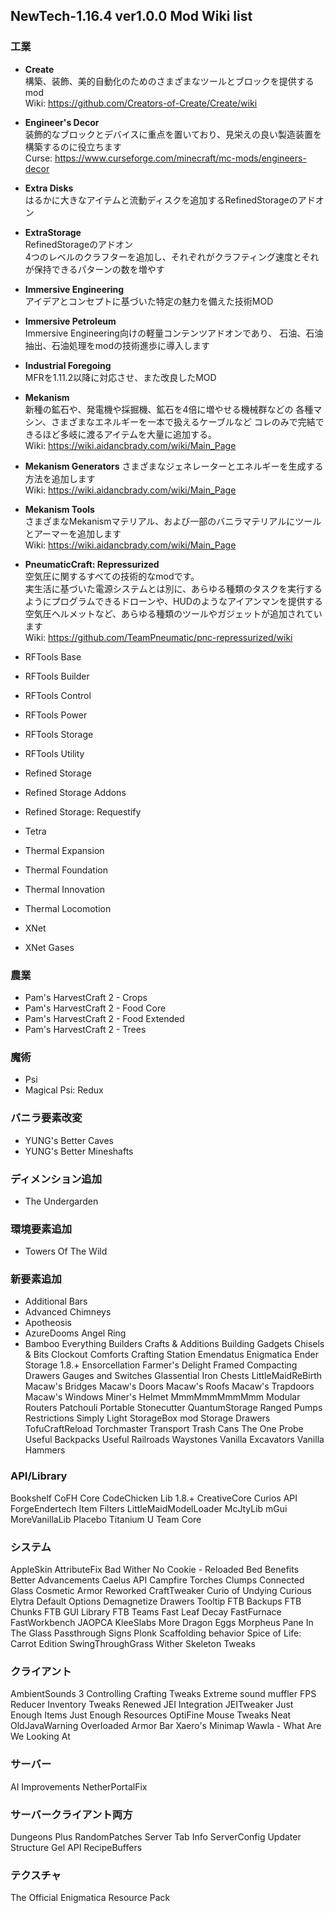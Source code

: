## NewTech-1.16.4 ver1.0.0 Mod Wiki list

### 工業
- **Create**  
構築、装飾、美的自動化のためのさまざまなツールとブロックを提供するmod  
Wiki: https://github.com/Creators-of-Create/Create/wiki  

- **Engineer's Decor**  
装飾的なブロックとデバイスに重点を置いており、見栄えの良い製造装置を構築するのに役立ちます  
Curse: https://www.curseforge.com/minecraft/mc-mods/engineers-decor  

- **Extra Disks**  
はるかに大きなアイテムと流動ディスクを追加するRefinedStorageのアドオン   

- **ExtraStorage**  
RefinedStorageのアドオン  
4つのレベルのクラフターを追加し、それぞれがクラフティング速度とそれが保持できるパターンの数を増やす   

- **Immersive Engineering**  
アイデアとコンセプトに基づいた特定の魅力を備えた技術MOD   

- **Immersive Petroleum**  
Immersive Engineering向けの軽量コンテンツアドオンであり、 石油、石油抽出、石油処理をmodの技術進歩に導入します  

- **Industrial Foregoing**  
MFRを1.11.2以降に対応させ、また改良したMOD  

- **Mekanism**  
新種の鉱石や、発電機や採掘機、鉱石を4倍に増やせる機械群などの
各種マシン、さまざまなエネルギーを一本で扱えるケーブルなど
コレのみで完結できるほど多岐に渡るアイテムを大量に追加する。  
Wiki: https://wiki.aidancbrady.com/wiki/Main_Page  

- **Mekanism Generators**
さまざまなジェネレーターとエネルギーを生成する方法を追加します  
Wiki: https://wiki.aidancbrady.com/wiki/Main_Page  

- **Mekanism Tools**  
さまざまなMekanismマテリアル、および一部のバニラマテリアルにツールとアーマーを追加します  
Wiki: https://wiki.aidancbrady.com/wiki/Main_Page  

- **PneumaticCraft: Repressurized**  
空気圧に関するすべての技術的なmodです。  
実生活に基づいた電源システムとは別に、あらゆる種類のタスクを実行するようにプログラムできるドローンや、HUDのようなアイアンマンを提供する空気圧ヘルメットなど、あらゆる種類のツールやガジェットが追加されています  
Wiki: https://github.com/TeamPneumatic/pnc-repressurized/wiki  

- RFTools Base
- RFTools Builder
- RFTools Control
- RFTools Power
- RFTools Storage
- RFTools Utility
- Refined Storage
- Refined Storage Addons
- Refined Storage: Requestify
- Tetra
- Thermal Expansion
- Thermal Foundation
- Thermal Innovation
- Thermal Locomotion
- XNet
- XNet Gases

### 農業
- Pam's HarvestCraft 2 - Crops
- Pam's HarvestCraft 2 - Food Core
- Pam's HarvestCraft 2 - Food Extended
- Pam's HarvestCraft 2 - Trees

### 魔術
- Psi
- Magical Psi: Redux

### バニラ要素改変
- YUNG's Better Caves
- YUNG's Better Mineshafts

### ディメンション追加
- The Undergarden

### 環境要素追加
- Towers Of The Wild

### 新要素追加
- Additional Bars
- Advanced Chimneys
- Apotheosis
- AzureDooms Angel Ring
- Bamboo Everything
Builders Crafts & Additions
Building Gadgets
Chisels & Bits
Clockout
Comforts
Crafting Station
Emendatus Enigmatica
Ender Storage 1.8.+
Ensorcellation
Farmer's Delight
Framed Compacting Drawers
Gauges and Switches
Glassential
Iron Chests
LittleMaidReBirth
Macaw's Bridges
Macaw's Doors
Macaw's Roofs
Macaw's Trapdoors
Macaw's Windows
Miner's Helmet
MmmMmmMmmMmm
Modular Routers
Patchouli
Portable Stonecutter
QuantumStorage
Ranged Pumps
Restrictions
Simply Light
StorageBox mod
Storage Drawers
TofuCraftReload
Torchmaster
Transport
Trash Cans
The One Probe
Useful Backpacks
Useful Railroads
Waystones
Vanilla Excavators
Vanilla Hammers

### API/Library
Bookshelf
CoFH Core
CodeChicken Lib 1.8.+
CreativeCore
Curios API
ForgeEndertech
Item Filters
LittleMaidModelLoader
McJtyLib
mGui
MoreVanillaLib
Placebo
Titanium
U Team Core

### システム
AppleSkin
AttributeFix
Bad Wither No Cookie - Reloaded
Bed Benefits
Better Advancements
Caelus API
Campfire Torches
Clumps
Connected Glass
Cosmetic Armor Reworked
CraftTweaker
Curio of Undying
Curious Elytra
Default Options
Demagnetize
Drawers Tooltip
FTB Backups
FTB Chunks
FTB GUI Library
FTB Teams
Fast Leaf Decay
FastFurnace
FastWorkbench
JAOPCA
KleeSlabs
More Dragon Eggs
Morpheus
Pane In The Glass
Passthrough Signs
Plonk
Scaffolding behavior
Spice of Life: Carrot Edition
SwingThroughGrass
Wither Skeleton Tweaks

### クライアント
AmbientSounds 3
Controlling
Crafting Tweaks
Extreme sound muffler
FPS Reducer
Inventory Tweaks Renewed
JEI Integration
JEITweaker
Just Enough Items
Just Enough Resources
OptiFine
Mouse Tweaks
Neat
OldJavaWarning
Overloaded Armor Bar
Xaero's Minimap
Wawla - What Are We Looking At

### サーバー
AI Improvements
NetherPortalFix

### サーバークライアント両方
Dungeons Plus
RandomPatches
Server Tab Info
ServerConfig Updater
Structure Gel API
RecipeBuffers

### テクスチャ
The Official Enigmatica Resource Pack
